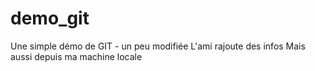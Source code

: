 # demo_git
Une simple démo de GIT - un peu modifiée
L'ami rajoute des infos
Mais aussi depuis ma machine locale